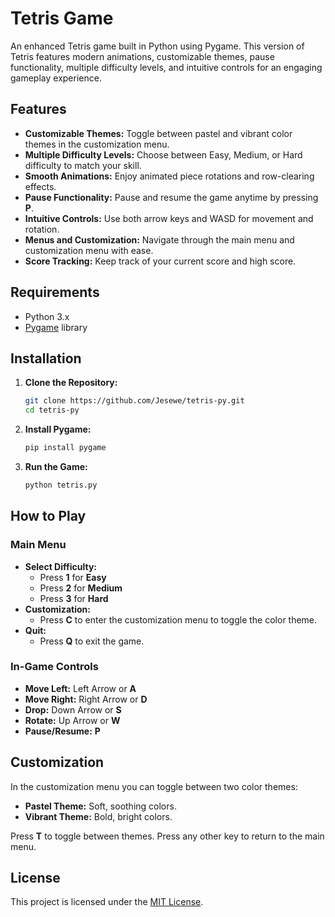 # Tetris Game

An enhanced Tetris game built in Python using Pygame. This version of Tetris features modern animations, customizable themes, pause functionality, multiple difficulty levels, and intuitive controls for an engaging gameplay experience.

## Features

- **Customizable Themes:** Toggle between pastel and vibrant color themes in the customization menu.
- **Multiple Difficulty Levels:** Choose between Easy, Medium, or Hard difficulty to match your skill.
- **Smooth Animations:** Enjoy animated piece rotations and row-clearing effects.
- **Pause Functionality:** Pause and resume the game anytime by pressing **P**.
- **Intuitive Controls:** Use both arrow keys and WASD for movement and rotation.
- **Menus and Customization:** Navigate through the main menu and customization menu with ease.
- **Score Tracking:** Keep track of your current score and high score.

## Requirements

- Python 3.x
- [Pygame](https://www.pygame.org/) library

## Installation

1. **Clone the Repository:**

   ```bash
   git clone https://github.com/Jesewe/tetris-py.git
   cd tetris-py
   ```

2. **Install Pygame:**

   ```bash
   pip install pygame
   ```

3. **Run the Game:**

   ```bash
   python tetris.py
   ```

## How to Play

### Main Menu

- **Select Difficulty:**
  - Press **1** for **Easy**
  - Press **2** for **Medium**
  - Press **3** for **Hard**
- **Customization:**
  - Press **C** to enter the customization menu to toggle the color theme.
- **Quit:**
  - Press **Q** to exit the game.

### In-Game Controls

- **Move Left:** Left Arrow or **A**
- **Move Right:** Right Arrow or **D**
- **Drop:** Down Arrow or **S**
- **Rotate:** Up Arrow or **W**
- **Pause/Resume:** **P**

## Customization

In the customization menu you can toggle between two color themes:

- **Pastel Theme:** Soft, soothing colors.
- **Vibrant Theme:** Bold, bright colors.

Press **T** to toggle between themes. Press any other key to return to the main menu.

## License

This project is licensed under the [MIT License](LICENSE).
